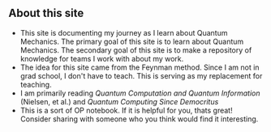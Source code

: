 ## About this site

- This site is documenting my journey as I learn about Quantum Mechanics. The primary goal of this site is to learn about Quantum Mechanics. The secondary goal of this site is to make a repository of knowledge for teams I work with about my work.
- The idea for this site came from the Feynman method. Since I am not in grad school, I don't have to teach. This is serving as my replacement for teaching.
- I am primarily reading *Quantum Computation and Quantum Information* (Nielsen, et al.) and *Quantum Computing Since Democritus*
- This is a sort of OP notebook. If it is helpful for you, thats great! Consider sharing with someone who you think would find it interesting.
